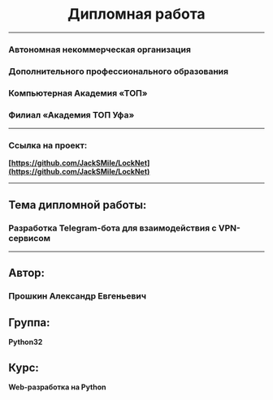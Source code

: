 <div align="center">

# Дипломная работа

</div>

---

### Автономная некоммерческая организация  
### Дополнительного профессионального образования  
### Компьютерная Академия «ТОП»  
### Филиал «Академия ТОП Уфа»

---

### Ссылка на проект:
**[https://github.com/JackSMiIe/LockNet](https://github.com/JackSMiIe/LockNet)**

---

## Тема дипломной работы:
### **Разработка Telegram-бота для взаимодействия с VPN-сервисом**

---

## Автор:
### **Прошкин Александр Евгеньевич**

## Группа:
**Python32**

## Курс:
**Web-разработка на Python**






